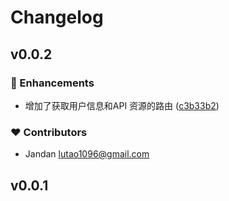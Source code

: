 # Changelog

## v0.0.2


### 🚀 Enhancements

- 增加了获取用户信息和API 资源的路由 ([c3b33b2](https://github.com/welives/nuxt-logto/commit/c3b33b2))

### ❤️ Contributors

- Jandan <lutao1096@gmail.com>

## v0.0.1
